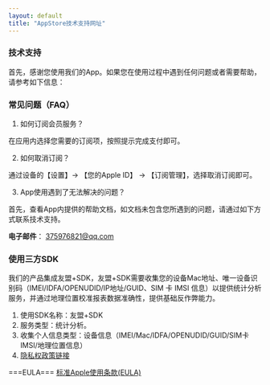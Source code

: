 ```yaml
---
layout: default
title: "AppStore技术支持网址"
---
```


### 技术支持

首先，感谢您使用我们的App。如果您在使用过程中遇到任何问题或者需要帮助，请参考如下信息：


### 常见问题（FAQ）

1. 如何订阅会员服务？

在应用内选择您需要的订阅项，按照提示完成支付即可。

2. 如何取消订阅？

通过设备的【设置】-> 【您的Apple ID】 -> 【订阅管理】，选择取消订阅即可。

3. App使用遇到了无法解决的问题？

首先，查看App内提供的帮助文档，如文档未包含您所遇到的问题，请通过如下方式联系技术支持。

**电子邮件**： 375976821@qq.com


### 使用三方SDK
我们的产品集成友盟+SDK，友盟+SDK需要收集您的设备Mac地址、唯一设备识别码（IMEI/IDFA/OPENUDID/IP地址/GUID、SIM 卡 IMSI 信息）以提供统计分析服务，并通过地理位置校准报表数据准确性，提供基础反作弊能力。

1. 使用SDK名称：友盟+SDK
2. 服务类型：统计分析。
3. 收集个人信息类型：设备信息（IMEI/Mac/IDFA/OPENUDID/GUID/SIM卡IMSI/地理位置信息）
4. [隐私权政策链接](https://www.umeng.com/page/policy)

===EULA===
[标准Apple使用条款(EULA)](https://www.apple.com/legal/internet-services/itunes/dev/stdeula/)
